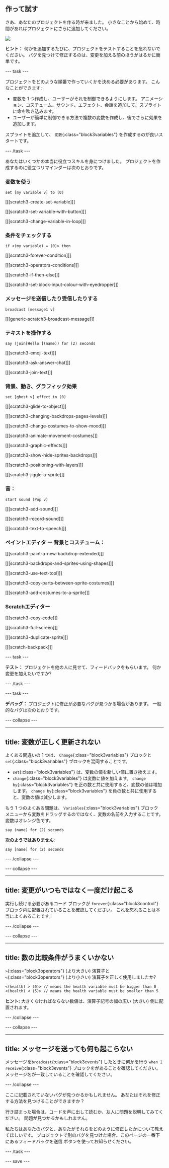## 作って試す

さあ、あなたのプロジェクトを作る時が来ました。 小さなことから始めて、時間があればプロジェクトにさらに追加してください。

![](images/step3_image.png)

**ヒント：** 何かを追加するたびに、プロジェクトをテストすることを忘れないでください。 バグを見つけて修正するのは、変更を加える前のほうがはるかに簡単です。

--- task ---

プロジェクトをどのような順番で作っていくかを決める必要があります。 こんなことができます:

+ 変数を 1 つ作成し、ユーザーがそれを制御できるようにします。 アニメーション、コスチューム、サウンド、エフェクト、会話を追加して、スプライトに命を吹き込みます。
+ ユーザーが簡単に制御できる方法で複数の変数を作成し、後でさらに効果を追加します。

スプライトを追加して、 `変数`{:class="block3variables"} を作成するのが良いスタートです。

--- /task ---

あなたはいくつかの本当に役立つスキルを身につけました。 プロジェクトを作成するのに役立つリマインダーは次のとおりです。

### 変数を使う

```blocks3
set [my variable v] to (0)
```

[[[scratch3-create-set-variable]]]

[[[scratch3-set-variable-with-button]]]

[[[scratch3-change-variable-in-loop]]]

### 条件をチェックする

```blocks3
if <(my variable) = (0)> then
```

[[[scratch3-forever-condition]]]

[[[scratch3-operators-conditions]]]

[[[scratch3-if-then-else]]]

[[[scratch3-set-block-input-colour-with-eyedropper]]]

### メッセージを送信したり受信したりする

```blocks3
broadcast [message1 v]
```

[[[generic-scratch3-broadcast-message]]]

### テキストを操作する

```blocks3
say (join[Hello ](name)) for (2) seconds
```

[[[scratch3-emoji-text]]]

[[[scratch3-ask-answer-chat]]]

[[[scratch3-join-text]]]

### 背景、動き、グラフィック効果

```blocks3
set [ghost v] effect to (0)
```

[[[scratch3-glide-to-object]]]

[[[scratch3-changing-backdrops-pages-levels]]]

[[[scratch3-change-costumes-to-show-mood]]]

[[[scratch3-animate-movement-costumes]]]

[[[scratch3-graphic-effects]]]

[[[scratch3-show-hide-sprites-backdrops]]]

[[[scratch3-positioning-with-layers]]]

[[[scratch3-jiggle-a-sprite]]]

### 音：

```blocks3
start sound (Pop v)
```

[[[scratch3-add-sound]]]

[[[scratch3-record-sound]]]

[[[scratch3-text-to-speech]]]

### ペイントエディタ ー 背景とコスチューム：

[[[scratch3-paint-a-new-backdrop-extended]]]

[[[scratch3-backdrops-and-sprites-using-shapes]]]

[[[scratch3-use-text-tool]]]

[[[scratch3-copy-parts-between-sprite-costumes]]]

[[[scratch3-add-costumes-to-a-sprite]]]

### Scratchエディター

[[[scratch3-copy-code]]]

[[[scratch3-full-screen]]]

[[[scratch3-duplicate-sprite]]]

[[[scratch-backpack]]]


--- task ---

**テスト：** プロジェクトを他の人に見せて、フィードバックをもらいます。 何か変更を加えたいですか?

--- /task ---

--- task ---

**デバッグ：** プロジェクトに修正が必要なバグが見つかる場合があります。 一般的なバグは次のとおりです。


--- collapse ---

---
title: 変数が正しく更新されない
---

よくある間違いの 1 つは、 `Change`{:class="block3variables"} ブロックと `set`{:class="block3variables"} ブロックを混同することです。

+ `set`{:class="block3variables"} は、変数の値を新しい値に置き換えます。
+ `change`{:class="block3variables"} は変数に値を加えます。 `change by`{:class="block3variables"} を正の数と共に使用すると、変数の値は増加します。 `change by`{:class="block3variables"} を負の数と共に使用すると、変数の値は減少します。


もう 1 つのよくある問題は、 `Variables`{:class="block3variables"} ブロック メニューから変数をドラッグするのではなく、変数の名前を入力することです。 変数はオレンジ色です。

```blocks3
say (name) for (2) seconds
```

**次のようではありません**:

```blocks3
say [name] for (2) seconds
```

--- /collapse ---

--- collapse ---

---
title: 変更がいつもではなく一度だけ起こる
---

実行し続ける必要があるコード ブロックが `forever`{:class="block3control"} ブロック内に配置されていることを確認してください。 これを忘れることは本当によくあることです。

--- /collapse ---

--- collapse ---

---
title: 数の比較条件がうまくいかない
---

`>`{:class="block3operators"} (より大きい) 演算子と `<`{:class="block3operators"} (より小さい) 演算子を正しく使用しましたか?

```blocks3
<(health) > (0)> // means the health variable must be bigger than 0
<(health) < (5)> // means the health variable must be smaller than 5
```

**ヒント:** 大きくなければならない数値は、演算子記号の幅の広い (大きい) 側に配置されます。

--- /collapse ---

--- collapse ---

---
title: メッセージを送っても何も起こらない
---

メッセージを`broadcast`{:class="block3events"} したときに何かを行う `when I receive`{:class="block3events"} ブロックをがあることを確認してください。 メッセージ名が一致していることを確認してください。

--- /collapse ---

ここに記載されていないバグが見つかるかもしれません。 あなたはそれを修正する方法を見つけることができますか？

行き詰まった場合は、コードを声に出して読むか、友人に問題を説明してみてください。 問題が見つかるかもしれません。

私たちはあなたのバグと、あなたがそれらをどのように修正したかについて教えてほしいです。 プロジェクトで別のバグを見つけた場合、このページの一番下にあるフィードバックを送信 ボタンを使ってお知らせください。

--- /task ---


--- save ---

